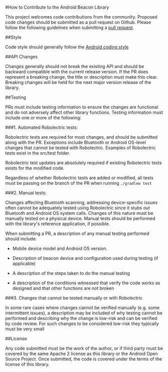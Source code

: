 #How to Contribute to the Android Beacon Library

This project welcomes code contributions from the community.  Proposed code changes should be submitted as a pull request on Github.  Please follow the following guidelines when submitting a [pull request](https://github.com/altbeacon/android-beacon-library/pulls).

##Style

Code style should generally follow the [Android coding style](https://source.android.com/source/code-style.html)

##API Changes

Changes generally should not break the existing API and should be backward compatible with the current release version.   If the PR does represent a breaking change, the title or description must make this clear.  Breaking changes will be held for the next major version release of the library.

##Testing

PRs must include testing information to ensure the changes are functional and do not adversely affect other library functions.  Testing information must include one or more of the following:

###1. Automated Robolectric tests:

Robolectric tests are required for most changes, and should be submitted along with the PR.  Exceptions include Bluetooth or Android OS-level changes that cannot be tested with Robolectric.  Examples of Robolectric tests exist in the src/test folder.

Robolectric test updates are absolutely required if existing Robolectric tests exists for the modified code. 

Regardless of whether Robolectric tests are added or modified, all tests must be passing on the branch of the PR when running `./gradlew test `

###2. Manual tests:

Changes affecting Bluetooth scanning, addressing device-specific issues often cannot be adequately tested using Robolectric since it stubs out Bluetooth and Android OS system calls.  Changes of this nature must be manually tested on a physical device.  Manual tests should be performed with the library's reference application, if possible.

When submitting a PR, a description of any manual testing performed should include:

* Mobile device model and Android OS version.

* Description of beacon device and configuration used during testing (if applicable)

* A description of the steps taken to do the manual testing

* A description of the conditions witnessed that verify the code works as designed and that other functions are not broken

###3. Changes that cannot be tested manually or with Robolectric

In some rare cases where changes cannot be verified manually (e.g. some intermittent issues), a description may be included of why testing cannot be performed and describing why the change is low-risk and can be verified by code review.  For such changes to be considered low-risk they typically must be very small

##License

Any code submitted must be the work of the author, or if third party must be covered by the same Apache 2 license as this library or the Android Open Source Project.  Once submitted, the code is covered under the terms of the license of this library.
